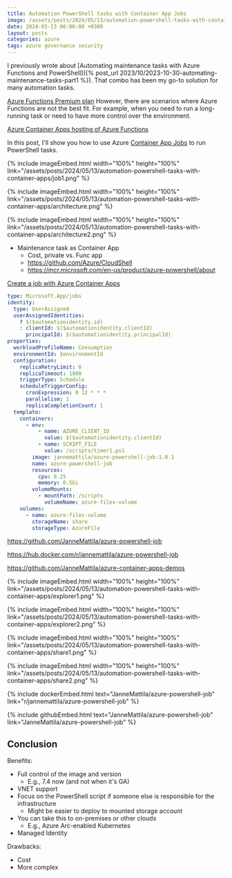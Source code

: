 ```yaml
---
title: Automation PowerShell tasks with Container App Jobs
image: /assets/posts/2024/05/13/automation-powershell-tasks-with-container-apps/job1.png
date: 2024-05-13 06:00:00 +0300
layout: posts
categories: azure
tags: azure governance security
---
```

I  previously wrote about
[Automating maintenance tasks with Azure Functions and PowerShell]({% post_url 2023/10/2023-10-30-automating-maintenance-tasks-part1 %}).
That combo has been my go-to solution for many automation tasks.

[Azure Functions Premium plan](https://learn.microsoft.com/en-us/azure/azure-functions/functions-premium-plan?tabs=portal)
However, there are scenarios where Azure Functions are not the best fit. For example, when you need to run a long-running task or need to have more control over the environment.

[Azure Container Apps hosting of Azure Functions](https://learn.microsoft.com/en-us/azure/azure-functions/functions-container-apps-hosting)

In this post, I'll show you how to use Azure
[Container App Jobs](https://learn.microsoft.com/en-us/azure/container-apps/jobs?tabs=azure-cli)
to run PowerShell tasks.

{% include imageEmbed.html width="100%" height="100%" link="/assets/posts/2024/05/13/automation-powershell-tasks-with-container-apps/job1.png" %}

{% include imageEmbed.html width="100%" height="100%" link="/assets/posts/2024/05/13/automation-powershell-tasks-with-container-apps/architecture.png" %}

{% include imageEmbed.html width="100%" height="100%" link="/assets/posts/2024/05/13/automation-powershell-tasks-with-container-apps/architecture2.png" %}

- Maintenance task as Container App
  - Cost, private vs. Func app
  - https://github.com/Azure/CloudShell
  - https://mcr.microsoft.com/en-us/product/azure-powershell/about

[Create a job with Azure Container Apps](https://learn.microsoft.com/en-us/azure/container-apps/jobs-get-started-cli?pivots=container-apps-job-manual)


```yaml
type: Microsoft.App/jobs
identity:
  type: UserAssigned
  userAssignedIdentities:
    ? $($automationidentity.id)
    : clientId: $($automationidentity.clientId)
      principalId: $($automationidentity.principalId)
properties:
  workloadProfileName: Consumption
  environmentId: $environmentId
  configuration:
    replicaRetryLimit: 0
    replicaTimeout: 1800
    triggerType: Schedule
    scheduleTriggerConfig:
      cronExpression: 0 12 * * *
      parallelism: 1
      replicaCompletionCount: 1
  template:
    containers:
      - env:
          - name: AZURE_CLIENT_ID
            value: $($automationidentity.clientId)
          - name: SCRIPT_FILE
            value: /scripts/timer1.ps1
        image: jannemattila/azure-powershell-job:1.0.1
        name: azure-powershell-job
        resources:
          cpu: 0.25
          memory: 0.5Gi
        volumeMounts:
          - mountPath: /scripts
            volumeName: azure-files-volume
    volumes:
      - name: azure-files-volume
        storageName: share
        storageType: AzureFile
```

https://github.com/JanneMattila/azure-powershell-job

https://hub.docker.com/r/jannemattila/azure-powershell-job

https://github.com/JanneMattila/azure-container-apps-demos

{% include imageEmbed.html width="100%" height="100%" link="/assets/posts/2024/05/13/automation-powershell-tasks-with-container-apps/explorer1.png" %}

{% include imageEmbed.html width="100%" height="100%" link="/assets/posts/2024/05/13/automation-powershell-tasks-with-container-apps/explorer2.png" %}

{% include imageEmbed.html width="100%" height="100%" link="/assets/posts/2024/05/13/automation-powershell-tasks-with-container-apps/share1.png" %}

{% include imageEmbed.html width="100%" height="100%" link="/assets/posts/2024/05/13/automation-powershell-tasks-with-container-apps/share2.png" %}

{% include dockerEmbed.html text="JanneMattila/azure-powershell-job" link="r/jannemattila/azure-powershell-job" %}

{% include githubEmbed.html text="JanneMattila/azure-powershell-job" link="JanneMattila/azure-powershell-job" %}



## Conclusion

Benefits:
- Full control of the image and version
  - E.g., 7.4 now (and not when it's GA)
- VNET support
- Focus on the PowerShell script if someone else is responsible for the infrastructure
  - Might be easier to deploy to mounted storage account
- You can take this to on-premises or other clouds
  - E.g., Azure Arc-enabled Kubernetes
- Managed Identity

Drawbacks:
- Cost
- More complex
